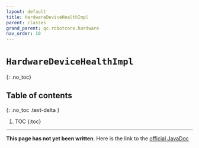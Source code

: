 ```yaml
---
layout: default
title: HardwareDeviceHealthImpl
parent: classes
grand_parent: qc.robotcore.hardware
nav_order: 10
---
```

# `HardwareDeviceHealthImpl`
{: .no_toc}

## Table of contents
{: .no_toc .text-delta }

1. TOC
{:toc}
---
**This page has not yet been written**. Here is the link to the [official JavaDoc](https://ftctechnh.github.io/ftc_app/doc/javadoc/com/qualcomm/robotcore/hardware/HardwareDeviceHealthImpl.html)
        